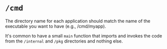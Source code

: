 # `/cmd`

The directory name for each application should match the name of the executable you want to have (e.g., /cmd/myapp).

It's common to have a small `main` function that imports and invokes the code from the `/internal` and `/pkg` directories and nothing else.
